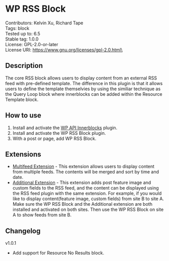 # WP RSS Block

Contributors:      Kelvin Xu, Richard Tape\
Tags:              block\
Tested up to:      6.5\
Stable tag:        1.0.0\
License:           GPL-2.0-or-later\
License URI:       https://www.gnu.org/licenses/gpl-2.0.html\

## Description
The core RSS block allows users to display content from an external RSS feed with pre-defined template. The difference in this plugin is that it allows users to define the template themselvies by using the similiar technique as the Query Loop block where innerblocks can be added within the Resource Template block.

## How to use
1. Install and activate the <a href="https://github.com/ubc/WP-API-Innerblocks" target="_blank">WP API Innerblocks</a> plugin.
2. Install and activate the WP RSS Block plugin.
3. With a post or page, add WP RSS Block.


## Extensions
- <a href="https://github.com/ubc/wp-rss-block--multifeed" target="_blank">Multifeed Extension</a> - This extension allows users to display content from multiple feeds. The contents will be merged and sort by time and date.
- <a href="https://github.com/ubc/wp-rss-block--additional-tags" target="_blank">Additional Extension</a> - This extension adds post feature image and custom fields to the RSS feed, and the content can be displayed using the RSS feed plugin with the same extension. For example, if you would like to display content(feature image, custom fields) from site B to site A. Make sure the WP RSS Block and the Additional extension are both installed and activated on both sites. Then use the WP RSS Block on site A to show feeds from site B.

## Changelog
v1.0.1
- Add support for Resource No Results block.